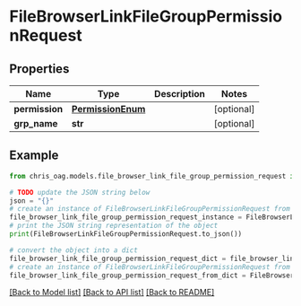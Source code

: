 # FileBrowserLinkFileGroupPermissionRequest


## Properties

Name | Type | Description | Notes
------------ | ------------- | ------------- | -------------
**permission** | [**PermissionEnum**](PermissionEnum.md) |  | [optional] 
**grp_name** | **str** |  | [optional] 

## Example

```python
from chris_oag.models.file_browser_link_file_group_permission_request import FileBrowserLinkFileGroupPermissionRequest

# TODO update the JSON string below
json = "{}"
# create an instance of FileBrowserLinkFileGroupPermissionRequest from a JSON string
file_browser_link_file_group_permission_request_instance = FileBrowserLinkFileGroupPermissionRequest.from_json(json)
# print the JSON string representation of the object
print(FileBrowserLinkFileGroupPermissionRequest.to_json())

# convert the object into a dict
file_browser_link_file_group_permission_request_dict = file_browser_link_file_group_permission_request_instance.to_dict()
# create an instance of FileBrowserLinkFileGroupPermissionRequest from a dict
file_browser_link_file_group_permission_request_from_dict = FileBrowserLinkFileGroupPermissionRequest.from_dict(file_browser_link_file_group_permission_request_dict)
```
[[Back to Model list]](../README.md#documentation-for-models) [[Back to API list]](../README.md#documentation-for-api-endpoints) [[Back to README]](../README.md)


